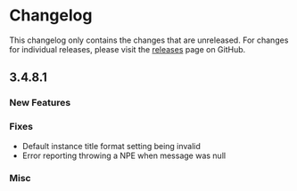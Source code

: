 # Changelog

This changelog only contains the changes that are unreleased. For changes for individual releases, please visit the
[releases](https://github.com/ATLauncher/ATLauncher/releases) page on GitHub.

## 3.4.8.1

### New Features

### Fixes
- Default instance title format setting being invalid
- Error reporting throwing a NPE when message was null

### Misc
